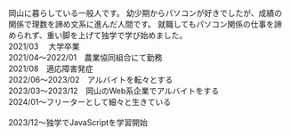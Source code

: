 岡山に暮らしている一般人です。
幼少期からパソコンが好きでしたが、成績の関係で理数を諦め文系に進んだ人間です。
就職してもパソコン関係の仕事を諦められず、重い脚を上げて独学で学び始めました。
<br>
2021/03　 大学卒業<br>
2021/04～2022/01　農業協同組合にて勤務<br>
2021/08　適応障害発症<br>
2022/06～2023/02　アルバイトを転々とする<br>
2023/03～2023/12　岡山のWeb系企業でアルバイトをする<br>
2024/01～フリーターとして細々と生きている<br>
<br>
2023/12～独学でJavaScriptを学習開始
